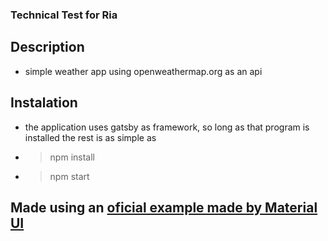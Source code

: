 ### Technical Test for Ria

## Description

- simple weather app using openweathermap.org as an api

## Instalation

- the application uses gatsby as framework, so long as that program is installed the rest is as simple as
- > npm install
- > npm start

## Made using an [oficial example made by Material UI](https://github.com/mui-org/material-ui/tree/master/examples/gatsby)
